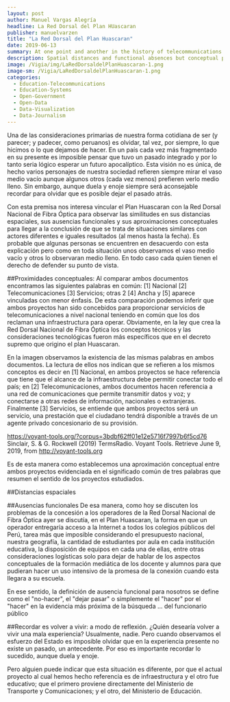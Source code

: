 ```yaml
---
layout: post
author: Manuel Vargas Alegría
headline: La Red Dorsal del Plan HUascaran 
publisher: manuelvarzen
title: "La Red Dorsal del Plan Huascaran"
date: 2019-06-13
summary: At one point and another in the history of telecommunications in Peru, there have been two similar initiatives: the Huascaran plan (2001) and the Fiber Optic Dorsal Network (2012). Both are similar in concept, in their functional absences and in their spatial distances.
description: Spatial distances and functional absences but conceptual proximities in the Huascaran Plan and the National Fiber Optic Dorsal Network: similar situations and different actors.
image: /Vigia/img/LaRedDorsaldelPlanHuascaran-1.png
image-sm: /Vigia/LaRedDorsaldelPlanHuascaran-1.png
categories:
  - Education-Telecommunications  
  - Education-Systems
  - Open-Government
  - Open-Data
  - Data-Visualization
  - Data-Journalism
---
```


Una de las consideraciones primarias de nuestra forma cotidiana de ser (y parecer; y padecer, como peruanos) es olvidar, tal vez, por siempre, lo que hicimos o lo que dejamos de hacer. En un país cada vez más fragmentado en su presente es imposible pensar que tuvo un pasado integrado y por lo tanto seria lógico esperar un futuro apocalíptico. Esta visión no es única, de hecho varios personajes de nuestra sociedad refieren siempre mirar el vaso medio vacío aunque algunos otros (cada vez menos) prefieren verlo medio lleno. Sin embargo, aunque duela y enoje siempre será aconsejable recordar para olvidar que es posible dejar el pasado atrás. 

Con esta premisa nos interesa vincular el Plan Huascaran con la Red Dorsal Nacional de Fibra Óptica para observar las similitudes en sus distancias espaciales, sus ausencias funcionales y sus aproximaciones conceptuales para llegar a la conclusión de que se trata de situaciones similares con actores diferentes e iguales resultados (al menos hasta la fecha). Es probable que algunas personas se encuentren en desacuerdo con esta explicación pero como en toda situación unos observamos el vaso medio vacío y otros lo observaran medio lleno. En todo caso cada quien tienen el derecho de defender su punto de vista. 

##Proximidades conceptuales: 
Al comparar ambos documentos encontramos las siguientes palabras en común: [1] Nacional [2] Telecomunicaciones [3] Servicios; otras 2 [4] Ancha y [5] aparece vinculadas con menor énfasis. De esta comparación podemos inferir que ambos proyectos han sido concebidos para proporcionar servicios de telecomunicaciones a nivel nacional teniendo en común que los dos reclaman una infraestructura para operar. Obviamente, en la ley que crea la Red Dorsal Nacional de Fibra Óptica los conceptos técnicos y las consideraciones tecnológicas fueron más específicos que en el decreto supremo que origino el plan Huascaran. 

En la imagen observamos la existencia de las mismas palabras en ambos documentos. La lectura de ellos nos indican que se refieren a los mismos conceptos es decir en [1] Nacional, en ambos proyectos se hace referencia que tiene que el alcance de la infraestructura debe permitir conectar todo el país; en [2] Telecomunicaciones, ambos documentos hacen referencia a una red de comunicaciones que permite transmitir datos y voz; y conectarse a otras redes de información, nacionales o extranjeras. Finalmente [3] Servicios, se entiende que ambos proyectos será un servicio, una prestación que el ciudadano tendrá disponible a través de un agente privado concesionario de su provisión. 


https://voyant-tools.org/?corpus=3bdbf62ff01e12e5716f7997b6f5cd76
Sinclair, S. & G. Rockwell (2019) TermsRadio. Voyant Tools. Retrieve June 9, 2019, from http://voyant-tools.org




Es de esta manera como establecemos una aproximación conceptual entre ambos proyectos evidenciada en el significado común de tres palabras que resumen el sentido de los proyectos estudiados. 

##Distancias espaciales






##Ausencias funcionales 
De esa manera, como hoy se discuten los problemas de la concesión a los operadores de la Red Dorsal Nacional de Fibra Óptica ayer se discutía, en el Plan Huascaran, la forma en que un operador entregaría acceso a la Internet a todos los colegios públicos del Perú, tarea más que imposible considerando el presupuesto nacional, nuestra geografía, la cantidad de estudiantes por aula en cada institución educativa, la disposición de equipos en cada una de ellas, entre otras consideraciones logísticas solo para dejar de hablar de los aspectos conceptuales de la formación mediática de los docente y alumnos para que pudieran hacer un uso intensivo de la promesa de la conexión cuando esta llegara a su escuela. 

En ese sentido, la definición de ausencia funcional para nosotros se define como el "no-hacer", el "dejar pasar" o simplemente el "hacer" por el "hacer" en la evidencia más próxima de la búsqueda ... del funcionario público 


##Recordar es volver a vivir: a modo de reflexión. 
¿Quién desearía volver a vivir una mala experiencia? Usualmente, nadie. Pero cuando observamos el esfuerzo del Estado es imposible olvidar que en la experiencia presente no existe un pasado, un antecedente. Por eso es importante recordar lo sucedido, aunque duela y enoje. 

Pero alguien puede indicar que esta situación es diferente, por que el actual proyecto al cual hemos hecho referencia es de infraestructura y el otro fue educativo; que el primero proviene directamente del Ministerio de Transporte y Comunicaciones; y el otro, del Ministerio de Educación. 
